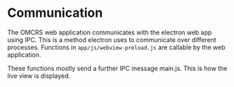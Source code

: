 # Communication
The OMCRS web application communicates with the electron web app using
IPC. This is a method electron uses to communicate over different processes.
Functions in `app/js/webview-preload.js` are callable by the web application.

These functions mostly send a further IPC message main.js. This is how
the live view is displayed.